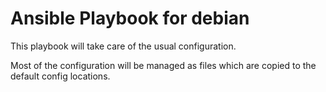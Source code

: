 # Ansible Playbook for debian

This playbook will take care of the usual configuration.

Most of the configuration will be managed as files which are copied to the 
default config locations.
